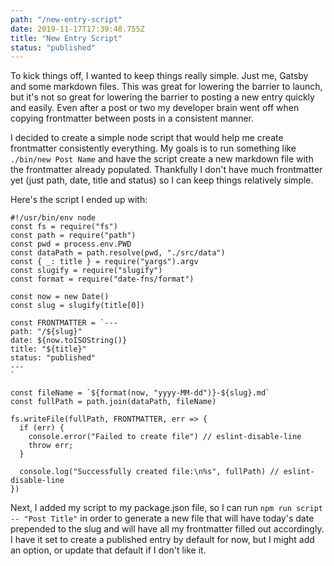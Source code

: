 ```yaml
---
path: "/new-entry-script"
date: 2019-11-17T17:39:48.755Z
title: "New Entry Script"
status: "published"
---
```


To kick things off, I wanted to keep things really simple. Just me, Gatsby and some markdown files. This was great for lowering the barrier to launch, but it's not so great for lowering the barrier to posting a new entry quickly and easily. Even after a post or two my developer brain went off when copying frontmatter between posts in a consistent manner.

I decided to create a simple node script that would help me create frontmatter consistently everything. My goals is to run something like `./bin/new Post Name` and have the script create a new markdown file with the frontmatter already populated. Thankfully I don't have much frontmatter yet (just path, date, title and status) so I can keep things relatively simple.

Here's the script I ended up with:

```node
#!/usr/bin/env node
const fs = require("fs")
const path = require("path")
const pwd = process.env.PWD
const dataPath = path.resolve(pwd, "./src/data")
const { _: title } = require("yargs").argv
const slugify = require("slugify")
const format = require("date-fns/format")

const now = new Date()
const slug = slugify(title[0])

const FRONTMATTER = `---
path: "/${slug}"
date: ${now.toISOString()}
title: "${title}"
status: "published"
---
`

const fileName = `${format(now, "yyyy-MM-dd")}-${slug}.md`
const fullPath = path.join(dataPath, fileName)

fs.writeFile(fullPath, FRONTMATTER, err => {
  if (err) {
    console.error("Failed to create file") // eslint-disable-line
    throw err;
  }

  console.log("Successfully created file:\n%s", fullPath) // eslint-disable-line
})
```

Next, I added my script to my package.json file, so I can run `npm run script -- "Post Title"` in order to generate a new file that will have today's date prepended to the slug and will have all my frontmatter filled out accordingly. I have it set to create a published entry by default for now, but I might add an option, or update that default if I don't like it. 



